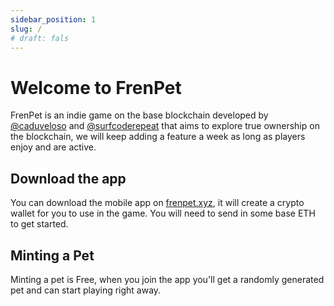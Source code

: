 ```yaml
---
sidebar_position: 1
slug: /
# draft: fals
---
```


# Welcome to FrenPet

FrenPet is an indie game on the base blockchain developed by [@caduveloso](https://twitter.com/cadu_veloso) and [@surfcoderepeat](https://twitter.com/surfcoderepeat) that aims to explore true ownership on the blockchain, we will keep adding a feature a week as long as players enjoy and are active.

## Download the app

You can download the mobile app on [frenpet.xyz](https://frenpet.xyz), it will create a crypto wallet for you to use in the game. You will need to send in some base ETH to get started.

## Minting a Pet 

Minting a pet is Free, when you join the app you'll get a randomly generated pet and can start playing right away.

